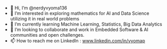 - 👋 Hi, I’m @nerdyvyoma136
- 👀 I’m interested in exploring mathematics for AI and Data Science utilizing it in real world problems
- 🌱 I’m currently learning Machine Learning, Statistics, Big Data Analytics
- 💞️ I’m looking to collaborate and work in Embedded Software & AI communities and open challenges. 
- 📫 How to reach me on LinkedIn : www.linkedin.com/in/vyomap

<!---
nerdyvyoma136/nerdyvyoma136 is a ✨ special ✨ repository because its `README.md` (this file) appears on your GitHub profile.
You can click the Preview link to take a look at your changes.
--->
